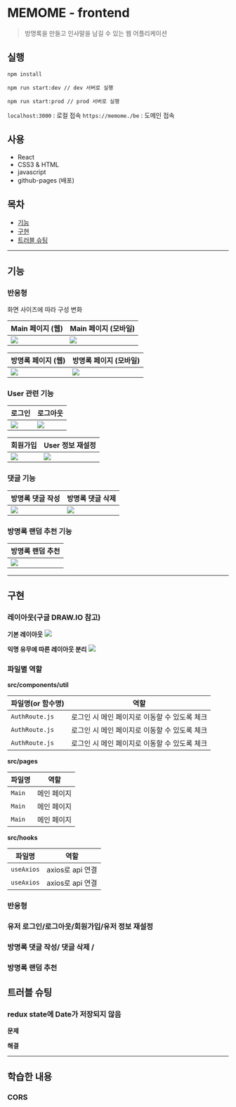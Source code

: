 # MEMOME - frontend

> 방명록을 만들고 인사말을 남길 수 있는 웹 어플리케이션

## 실행

```shell
npm install

npm run start:dev // dev 서버로 실행

npm run start:prod // prod 서버로 실행
```

`localhost:3000` : 로컬 접속
`https://memome./be` : 도메인 접속

## 사용

- React
- CSS3 & HTML
- javascript
- github-pages (배포)

## 목차

- [기능](#기능)
- [구현](#구현)
- [트러블 슈팅](#트러블-슈팅)

---

## 기능

### 반응형

화면 사이즈에 따라 구성 변화

| Main 페이지 (웹)        | Main 페이지 (모바일)       |
| ----------------------- | -------------------------- |
| ![](./docs/webMain.PNG) | ![](./docs/mobileMain.jpg) |

| 방명록 페이지 (웹)           | 방명록 페이지 (모바일)          |
| ---------------------------- | ------------------------------- |
| ![](./docs/webGuestBook.PNG) | ![](./docs/mobileGuestBook.jpg) |

### User 관련 기능

| 로그인                | 로그아웃               |
| --------------------- | ---------------------- |
| ![](./docs/login.PNG) | ![](./docs/logout.gif) |

| 회원가입               | User 정보 재설정              |
| ---------------------- | ----------------------------- |
| ![](./docs/signup.PNG) | ![](./docs/resetUserInfo.gif) |

### 댓글 기능

| 방명록 댓글 작성              | 방명록 댓글 삭제              |
| ----------------------------- | ----------------------------- |
| ![](./docs/createComment.gif) | ![](./docs/deleteComment.gif) |

### 방명록 랜덤 추천 기능

| 방명록 랜덤 추천       |
| ---------------------- |
| ![](./docs/random.PNG) |

---

## 구현

### 레이아웃(구글 DRAW.IO 참고)

**기본 레이아웃**
![](./docs/defaultFlow.PNG)

**익명 유무에 따른 레이아웃 분리**
![](./docs/management.PNG)

### 파일별 역할

**src/components/util**

| 파일명(or 함수명) | 역할                                          |
| ----------------- | --------------------------------------------- |
| `AuthRoute.js`    | 로그인 시 메인 페이지로 이동할 수 있도록 체크 |
| `AuthRoute.js`    | 로그인 시 메인 페이지로 이동할 수 있도록 체크 |
| `AuthRoute.js`    | 로그인 시 메인 페이지로 이동할 수 있도록 체크 |

**src/pages**

| 파일명 | 역할        |
| ------ | ----------- |
| `Main` | 메인 페이지 |
| `Main` | 메인 페이지 |
| `Main` | 메인 페이지 |

**src/hooks**

| 파일명     | 역할             |
| ---------- | ---------------- |
| `useAxios` | axios로 api 연결 |
| `useAxios` | axios로 api 연결 |

### 반응형

### 유저 로그인/로그아웃/회원가입/유저 정보 재설정

### 방명록 댓글 작성/ 댓글 삭제 /

### 방명록 랜덤 추천

## 트러블 슈팅

### redux state에 Date가 저장되지 않음

**문제**

**해결**

---

## 학습한 내용

### CORS
